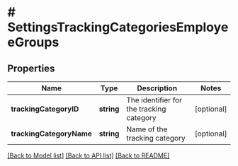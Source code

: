 # # SettingsTrackingCategoriesEmployeeGroups

## Properties

Name | Type | Description | Notes
------------ | ------------- | ------------- | -------------
**trackingCategoryID** | **string** | The identifier for the tracking category | [optional] 
**trackingCategoryName** | **string** | Name of the tracking category | [optional] 

[[Back to Model list]](../../README.md#documentation-for-models) [[Back to API list]](../../README.md#documentation-for-api-endpoints) [[Back to README]](../../README.md)


